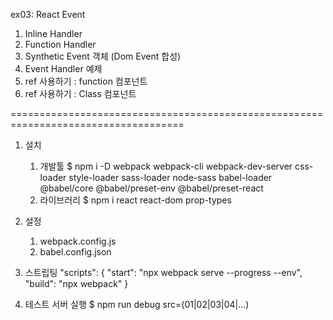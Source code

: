ex03: React Event

1. Inline Handler
2. Function Handler
3. Synthetic Event 객체 (Dom Event 합성)
4. Event Handler 예제
5. ref 사용하기 : function 컴포넌트
6. ref 사용하기 : Class 컴포넌트

====================================================================================

1.  설치

    1.  개발툴
        $ npm i -D webpack webpack-cli webpack-dev-server css-loader style-loader sass-loader node-sass babel-loader @babel/core @babel/preset-env @babel/preset-react
    2.  라이브러리
        $ npm i react react-dom prop-types

2.  설정

    1.  webpack.config.js
    2.  babel.config.json

3.  스트립팅
    "scripts": {
    "start": "npx webpack serve --progress --env",
    "build": "npx webpack"
    }

4.  테스트 서버 실행
    $ npm run debug src=(01|02|03|04|...)
